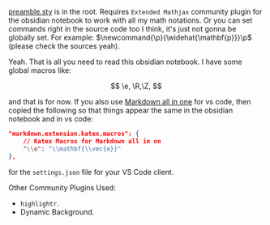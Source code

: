 [preamble.sty](https://github.com/wei2912/obsidian-latex) is in the root. Requires `Extended Mathjax` community plugin for the obsidian notebook to work with all my math notations. Or you can set commands right in the source code too I think, it's just not gonna be globally set. For example: $\newcommand{\p}{\widehat{\mathbf{p}}}\p$ (please check the sources yeah). 

Yeah. That is all you need to read this obsidian notebook. I have some global macros like: 

$$
\e, \R,\Z, 
$$

and that is for now. If you also use [Markdown all in one](https://marketplace.visualstudio.com/items?itemName=yzhang.markdown-all-in-one) for vs code, then copied the following so that things appear the same in the obsidian notebook and in vs code: 

```json
"markdown.extension.katex.macros": {
	// Katex Macros for Markdown all in on
	"\\e": "\\mathbf{\\vec{e}}"
},
```

for the `settings.json` file for your VS Code client. 

Other Community Plugins Used: 
- `highlightr`. 
- Dynamic Background. 